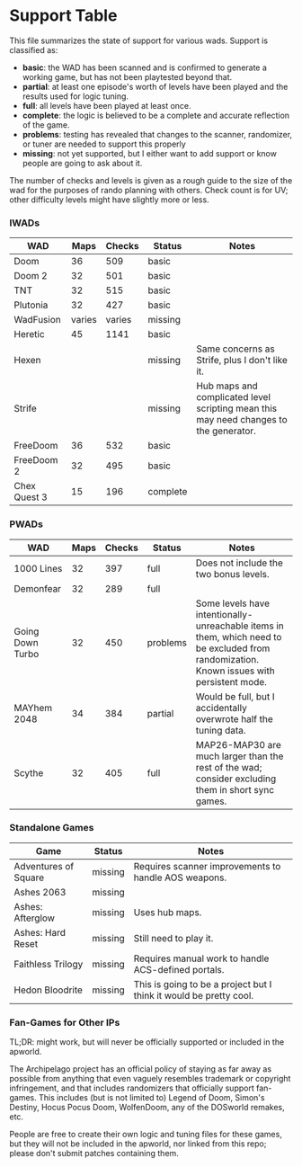 # Support Table

This file summarizes the state of support for various wads. Support is classified as:

- **basic**: the WAD has been scanned and is confirmed to generate a working game,
  but has not been playtested beyond that.
- **partial**: at least one episode's worth of levels have been played and
  the results used for logic tuning.
- **full**: all levels have been played at least once.
- **complete**: the logic is believed to be a complete and accurate reflection of the game.
- **problems**: testing has revealed that changes to the scanner, randomizer, or tuner are needed to support this properly
- **missing**: not yet supported, but I either want to add support or know people are going to ask about it.

The number of checks and levels is given as a rough guide to the size of the wad
for the purposes of rando planning with others. Check count is for UV; other
difficulty levels might have slightly more or less.

### IWADs

| WAD | Maps | Checks | Status | Notes |
| --- | ---- | ------ | ------ | ----- |
| Doom | 36 | 509 | basic | |
| Doom 2 | 32 | 501 | basic | |
| TNT | 32 | 515 | basic | |
| Plutonia | 32 | 427 | basic | |
| WadFusion | varies | varies | missing | |
| Heretic | 45 | 1141 | basic | |
| Hexen | | | missing | Same concerns as Strife, plus I don't like it. |
| Strife | | | missing | Hub maps and complicated level scripting mean this may need changes to the generator. |
| FreeDoom | 36 | 532 | basic | |
| FreeDoom 2 | 32 | 495 | basic | |
| Chex Quest 3 | 15 | 196 | complete | |

### PWADs

| WAD | Maps | Checks | Status | Notes |
| --- | ---- | ------ | ------ | ----- |
| 1000 Lines | 32 | 397 | full | Does not include the two bonus levels. |
| Demonfear | 32 | 289 | full | |
| Going Down Turbo | 32 | 450 | problems | Some levels have intentionally-unreachable items in them, which need to be excluded from randomization. Known issues with persistent mode. |
| MAYhem 2048 | 34 | 384 | partial | Would be full, but I accidentally overwrote half the tuning data. |
| Scythe | 32 | 405 | full | MAP26-MAP30 are much larger than the rest of the wad; consider excluding them in short sync games. |

### Standalone Games

| Game | Status | Notes |
| ---- | ------ | ----- |
| Adventures of Square | missing | Requires scanner improvements to handle AOS weapons. |
| Ashes 2063 | missing | |
| Ashes: Afterglow | missing | Uses hub maps. |
| Ashes: Hard Reset | missing | Still need to play it. |
| Faithless Trilogy | missing | Requires manual work to handle ACS-defined portals. |
| Hedon Bloodrite | missing | This is going to be a project but I think it would be pretty cool. |

### Fan-Games for Other IPs

TL;DR: might work, but will never be officially supported or included in the
apworld.

The Archipelago project has an official policy of staying as far away as possible
from anything that even vaguely resembles trademark or copyright infringement,
and that includes randomizers that officially support fan-games. This includes
(but is not limited to) Legend of Doom, Simon's Destiny, Hocus Pocus Doom,
WolfenDoom, any of the DOSworld remakes, etc.

People are free to create their own logic and tuning files for these games, but
they will not be included in the apworld, nor linked from this repo; please don't
submit patches containing them.
